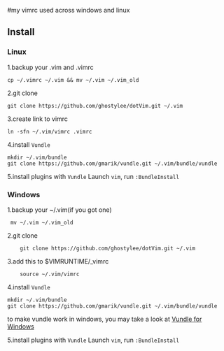 #my vimrc used across windows and linux
## Install
### Linux
1.backup your .vim and .vimrc
```
cp ~/.vimrc ~/.vim && mv ~/.vim ~/.vim_old
```
2.git clone
```
git clone https://github.com/ghostylee/dotVim.git ~/.vim
```
3.create link to vimrc
```
ln -sfn ~/.vim/vimrc .vimrc
```
4.install `Vundle`
```
mkdir ~/.vim/bundle
git clone https://github.com/gmarik/vundle.git ~/.vim/bundle/vundle
```
5.install plugins with `Vundle`
Launch `vim`, run `:BundleInstall`
### Windows
1.backup your ~/.vim(if you got one)
```
 mv ~/.vim ~/.vim_old
```
2.git clone
```
    git clone https://github.com/ghostylee/dotVim.git ~/.vim
```
3.add this to $VIMRUNTIME/_vimrc
```
    source ~/.vim/vimrc
```
4.install `Vundle`
```
mkdir ~/.vim/bundle
git clone https://github.com/gmarik/vundle.git ~/.vim/bundle/vundle
```
to make vundle work in windows, you may take a look at [Vundle for Windows](https://github.com/gmarik/vundle/wiki/Vundle-for-Windows)

5.install plugins with `Vundle`
Launch `vim`, run `:BundleInstall`

